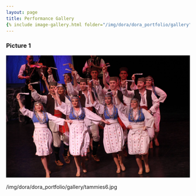 ```yaml
---
layout: page
title: Performance Gallery
{% include image-gallery.html folder="/img/dora/dora_portfolio/gallery" %}
---
```


### Picture 1



![Caption](https://github.com/dlukacevic/dlukacevic.github.io/blob/master/img/dora_portfolio/gallery/tammies3.jpg)

/img/dora/dora_portfolio/gallery/tammies6.jpg
